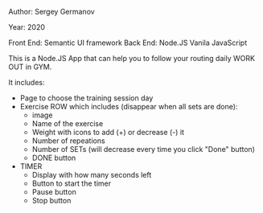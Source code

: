 Author: Sergey Germanov

Year: 2020

Front End: Semantic UI framework
Back End: Node.JS
Vanila JavaScript

This is a Node.JS App that can help you to follow your routing daily WORK OUT in GYM.

It includes:

- Page to choose the training session day
- Exercise ROW which includes (disappear when all sets are done):
  - image
  - Name of the exercise
  - Weight with icons to add (+) or decrease (-) it
  - Number of repeations
  - Number of SETs (will decrease every time you click "Done" button)
  - DONE button
- TIMER
  - Display with how many seconds left
  - Button to start the timer
  - Pause button
  - Stop button
